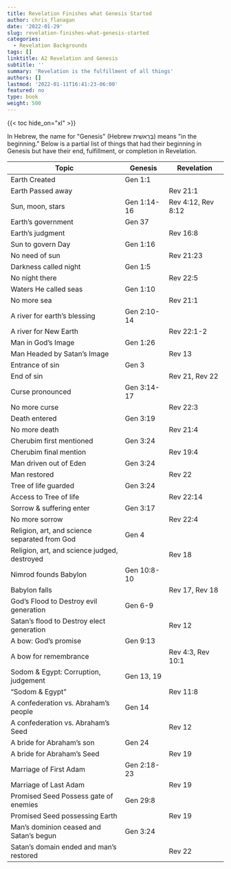 ```yaml
---
title: Revelation Finishes what Genesis Started
author: chris_flanagan
date: '2022-01-29'
slug: revelation-finishes-what-genesis-started
categories:
  - Revelation Backgrounds
tags: []
linktitle: A2 Revelation and Genesis
subtitle: ''
summary: 'Revelation is the fulfillment of all things'
authors: []
lastmod: '2022-01-11T16:41:23-06:00'
featured: no
type: book
weight: 500
---
```

{{< toc hide_on="xl" >}}

<script type="text/javascript">
  window.ESV_CROSSREF_OPTIONS = {
    body_background_color: 'D7E5F0',
    header_font_size: 10,
    body_font_size: 12,
    footer_font_size: 8,
    header_font_family: 'Arial',
    body_font_family: 'Times'
  };
</script>
<script src="https://static.esvmedia.org/crossref/crossref.min.js" type="text/javascript"></script> 

In Hebrew, the name for "Genesis" (Hebrew בְּרֵאשִׁית) means "in the beginning." Below is a partial list of things that had their beginning in Genesis but have their end, fulfillment, or completion in Revelation.


| Topic                                         | Genesis     | Revelation
|-----------------------------------------------|-------------|--------------------|
| Earth Created                                 | Gen 1:1     |                    |
| Earth Passed away                             |             | Rev 21:1           |
| Sun, moon, stars                              | Gen 1:14-16 | Rev 4:12, Rev 8:12 |
| Earth’s government                            | Gen 37      |                    |
| Earth’s judgment                              |             | Rev 16:8           |
| Sun to govern Day                             | Gen 1:16    |                    |
| No need of sun                                |             | Rev 21:23          |
| Darkness called night                         | Gen 1:5     |                    |
| No night there                                |             | Rev 22:5           |
| Waters He called seas                         | Gen 1:10    |                    |
| No more sea                                   |             | Rev 21:1           |
| A river for earth’s blessing                  | Gen 2:10-14 |                    |
| A river for New Earth                         |             | Rev 22:1-2         |
| Man in God’s Image                            | Gen 1:26    |                    |
| Man Headed by Satan’s Image                   |             | Rev 13             |
| Entrance of sin                               | Gen 3       |                    |
| End of sin                                    |             | Rev 21, Rev 22     |
| Curse pronounced                              | Gen 3:14-17 |                    |
| No more curse                                 |             | Rev 22:3           |
| Death entered                                 | Gen 3:19    |                    |
| No more death                                 |             | Rev 21:4           |
| Cherubim first mentioned                      | Gen 3:24    |                    |
| Cherubim final mention                        |             | Rev 19:4           |
| Man driven out of Eden                        | Gen 3:24    |                    |
| Man restored                                  |             | Rev 22             |
| Tree of life guarded                          | Gen 3:24    |                    |
| Access to Tree of life                        |             | Rev 22:14          |
| Sorrow & suffering enter                      | Gen 3:17    |                    |
| No more sorrow                                |             | Rev 22:4           |
| Religion, art, and science separated from God | Gen 4       |                    |
| Religion, art, and science judged, destroyed  |             | Rev 18             |
| Nimrod founds Babylon                         | Gen 10:8-10 |                    |
| Babylon falls                                 |             | Rev 17, Rev 18     |
| God’s Flood to Destroy evil generation        | Gen 6-9     |                    |
| Satan’s flood to Destroy elect generation     |             | Rev 12             |
| A bow: God’s promise                          | Gen 9:13    |                    |
| A bow for remembrance                         |             | Rev 4:3, Rev 10:1  |
| Sodom & Egypt: Corruption, judgement          | Gen 13, 19  |                    |
| “Sodom & Egypt”                               |             | Rev 11:8           |
| A confederation vs. Abraham’s people          | Gen 14      |                    |
| A confederation vs. Abraham’s Seed            |             | Rev 12             |
| A bride for Abraham’s son                     | Gen 24      |                    |
| A bride for Abraham’s Seed                    |             | Rev 19             |
| Marriage of First Adam                        | Gen 2:18-23 |                    |
| Marriage of Last Adam                         |             | Rev 19             |
| Promised Seed Possess gate of enemies         | Gen 29:8    |                    |
| Promised Seed possessing Earth                |             | Rev 19             |
| Man’s dominion ceased and Satan’s begun       | Gen 3:24    |                    |
| Satan’s domain ended and man’s restored       |             | Rev 22             |

